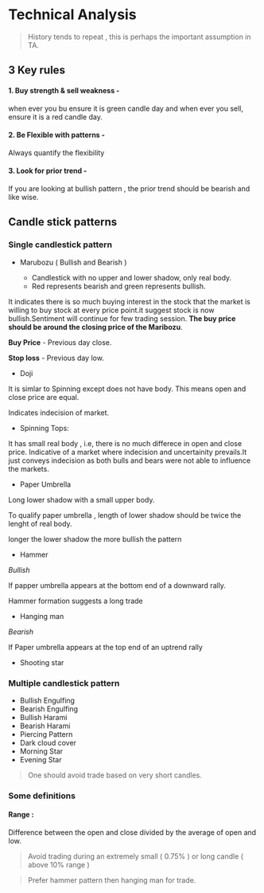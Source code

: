 # Technical Analysis

> History tends to repeat , this is perhaps the important assumption in TA.

## 3 Key rules

#### 1. Buy strength & sell weakness -

when ever you bu ensure it is green candle day and when ever you sell, ensure it is a red candle day.

#### 2. Be Flexible with patterns -

Always quantify the flexibility 

#### 3. Look for prior trend -

If you are looking at bullish pattern , the prior trend should be bearish and like wise.


## Candle stick patterns

### Single candlestick pattern

* Marubozu ( Bullish and Bearish )

  - Candlestick with no upper and lower shadow, only real body.
  - Red represents bearish and green represents bullish.
  
 It indicates there is so much buying interest in the stock that the market is willing to buy stock at every price point.it suggest stock is now bullish.Sentiment will continue for few trading session. __The buy price should be around the closing price of the Maribozu__.
 
 **Buy Price** - Previous day close.
 
 **Stop loss** - Previous day low.
* Doji

It is simlar to Spinning except does not have body. This means open and close price are equal.

Indicates indecision of market.

* Spinning Tops:

It has small real body , i.e, there is no much differece in open and close price.
Indicative of a market where indecision and uncertainity prevails.It just conveys indecision as both bulls and bears were not able to influence the markets.

* Paper Umbrella

Long lower shadow with a small upper body.

To qualify paper umbrella , length of lower shadow should be twice the lenght of real body.

longer the lower shadow the more bullish the pattern
 
* Hammer

_Bullish_ 

If papper umbrella appears at the bottom end of a downward rally.

Hammer formation suggests a long trade

* Hanging man

_Bearish_ 

If Paper umbrella appears at the top end of an uptrend rally
* Shooting star



### Multiple candlestick pattern 

* Bullish Engulfing
* Bearish Engulfing
* Bullish Harami
* Bearish Harami
* Piercing Pattern
* Dark cloud cover
* Morning Star
* Evening Star

> One should avoid trade based on very short candles.

### Some definitions

#### Range :
Difference between the open and close divided by the average of open and low.

> Avoid trading during an extremely small ( 0.75% ) or long candle ( above 10% range )

> Prefer hammer pattern then hanging man for trade.
